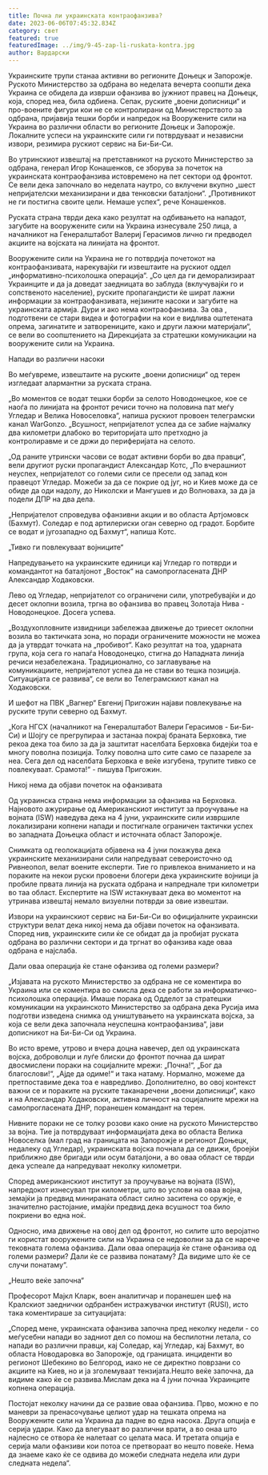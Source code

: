 ```yaml
---
title: Почна ли украинската контраофанзива?
date: 2023-06-06T07:45:32.834Z
category: свет
featured: true
featuredImage: ../img/9-45-zap-li-ruskata-kontra.jpg
author: Вардарски
---
```

Украинските трупи станаа активни во регионите Доњецк и Запорожје. Руското Министерство за одбрана во неделата вечерта соопшти дека Украина се обидела да изврши офанзива во јужниот правец на Доњецк, која, според неа, била одбиена. Сепак, руските „воени дописници“ и про-воените фигури кои не се контролирани од Министерството за одбрана, пријавија тешки борби и напредок на Вооружените сили на Украина во различни области во регионите Доњецк и Запорожје. Локалните успеси на украинските сили ги потврдуваат и независни извори, резимира рускиот сервис на Би-Би-Си.

Во утринскиот извештај на претставникот на руското Министерство за одбрана, генерал Игор Конашенков, се зборува за почеток на украинската контраофанзива истовремено на пет сектори од фронтот. Се вели дека започнало во неделата наутро, со вклучени вкупно „шест непријателски механизирани и два тенковски баталјони“. „Противникот не ги постигна своите цели. Немаше успех“, рече Конашенков.

Руската страна тврди дека како резултат на одбивањето на нападот, загубите на вооружените сили на Украина изнесувале 250 лица, а началникот на Генералштабот Валериј Герасимов лично ги предводел акциите на војската на линијата на фронтот.

Вооружените сили на Украина не го потврдија почетокот на контраофанзивата, нарекувајќи ги извештаите на рускиот оддел „информативно-психолошка операција“. „Со цел да ги деморализираат Украинците и да ја доведат заедницата во заблуда (вклучувајќи го и сопственото население), руските пропагандисти ќе шират лажни информации за контраофанзивата, нејзините насоки и загубите на украинската армија. Дури и ако нема контраофанзива. За ова , подготвени се стари видеа и фотографии на кои е видлива оштетената опрема, загинатите и затворениците, како и други лажни материјали“, се вели во соопштението на Дирекцијата за стратешки комуникации на вооружените сили на Украина.

Напади во различни насоки

Во меѓувреме, извештаите на руските „воени дописници“ од терен изгледаат алармантни за руската страна.

„Во моментов се водат тешки борби за селото Новодонецкое, кое се наоѓа по линијата на фронтот речиси точно на половина пат меѓу Угледар и Велика Новоселовка“, напиша рускиот провоен телеграмски канал WarGonzo. „Всушност, непријателот успеа да се забие најмалку два километри длабоко во територијата што претходно ја контролиравме и се држи до периферијата на селото.

„Од раните утрински часови се водат активни борби во два правци“, вели другиот руски пропагандист Александар Котс, „По вчерашниот неуспех, непријателот со големи сили се пресели од запад кон правецот Угледар. Можеби за да се покрие од југ, но и Киев може да се обиде да оди надолу, до Николски и Мангушев и до Волноваха, за да ја подели ДПР на два дела.

„Непријателот спроведува офанзивни акции и во областа Артјомовск (Бахмут). Соледар е под артилериски оган северно од градот. Борбите се водат и југозападно од Бахмут“, напиша Котс.

„Тивко ги повлекуваат војниците“

Напредувањето на украинските единици кај Угледар го потврди и командантот на баталјонот „Восток“ на самопрогласената ДНР Александар Ходаковски.

Лево од Угледар, непријателот со ограничени сили, употребувајќи и до десет оклопни возила, тргна во офанзива во правец Золотаја Нива - Новодонецкое. Досега успева.

„Воздухопловните извидници забележаа движење до триесет оклопни возила во тактичката зона, но поради ограничените можности не можеа да ја утврдат точката на „пробивот“. Како резултат на тоа, ударната група, која сега го напаѓа Новодонецко, стигна до Нападната линија речиси незабележана. Традиционално, со заглавување на комуникациите, непријателот успеа да не стави во тешка позиција. Ситуацијата се развива“, се вели во Телеграмскиот канал на Ходаковски.

И шефот на ПВК „Вагнер“ Евгениј Пригожин најави повлекување на руските трупи северно од Бахмут.

„Кога НГСХ (началникот на Генералштабот Валери Герасимов - Би-Би-Си) и Шојгу се прегрупираа и застанаа покрај браната Берховка, тие рекоа дека тоа било за да ја заштитат населбата Берховка бидејќи тоа е многу поволна позиција. Толку поволна што сите само се пазареле за неа. Сега дел од населбата Берховка е веќе изгубена, трупите тивко се повлекуваат. Срамота!“ - пишува Пригожин.

Никој нема да објави почеток на офанзивата

Од украинска страна нема информации за офанзива на Берховка. Најновото ажурирање од Американскиот институт за проучување на војната (ISW) наведува дека на 4 јуни, украинските сили извршиле локализирани копнени напади и постигнале ограничен тактички успех во западната Доњецка област и источната област Запорожје.

Снимката од геолокацијата објавена на 4 јуни покажува дека украинските механизирани сили напредуваат североисточно од Ривнеопол, велат воените експерти. Тие го привлекоа вниманието и на пораките на некои руски провоени блогери дека украинските војници ја пробиле првата линија на руската одбрана и напреднале три километри во таа област. Експертите на ISW истакнуваат дека во моментот на утринава извештај немало визуелни потврди за овие извештаи.

Извори на украинскиот сервис на Би-Би-Си во официјалните украински структури велат дека никој нема да објави почеток на офанзивата. Според нив, украинските сили ќе се обидат да ја пробијат руската одбрана во различни сектори и да тргнат во офанзива каде оваа одбрана е најслаба.

Дали оваа операција ќе стане офанзива од големи размери?

„Изјавата на руското Министерство за одбрана не се коментира во Украина или се коментира во смисла дека се работи за информатичко-психолошка операција. Имаше порака од Одделот за стратешки комуникации на украинското Министерство за одбрана дека Русија има подготви изведена снимка од уништувањето на украинската војска, за која се вели дека започнала неуспешна контраофанзива“, јави дописникот на Би-Би-Си од Украина.

Во исто време, утрово и вчера доцна навечер, дел од украинската војска, доброволци и луѓе блиски до фронтот почнаа да шират двосмислени пораки на социјалните мрежи: „Почна!“, „Бог да благослови!“, „Ајде да одиме!“ и така натаму. Нормално, можеме да претпоставиме дека тоа е навредливо. Дополнително, во овој контекст важни се и пораките на руските таканаречени „воени дописници“, како и на Александар Ходаковски, активна личност на социјалните мрежи на самопрогласената ДНР, поранешен командант на терен.

Нивните пораки не се толку розови како оние на руското Министерство за војна. Тие ја потврдуваат информацијата дека во областа Велика Новоселка (мал град на границата на Запорожје и регионот Доњецк, недалеку од Угледар), украинската војска почнала да се движи, броејќи приближно две бригади или осум баталјони, а во оваа област се тврди дека успеале да напредуваат неколку километри.

Според американскиот институт за проучување на војната (ISW), напредокот изнесувал три километри, што во услови на оваа војна, земајќи ја предвид минираната област силно заситена со оружје, е значително растојание, имајќи предвид дека всушност тоа било покриени во една ноќ.

Односно, има движење на овој дел од фронтот, но силите што веројатно ги користат вооружените сили на Украина се недоволни за да се нарече тековната голема офанзива. Дали оваа операција ќе стане офанзива од големи размери? Дали ќе се развива понатаму? Да видиме што ќе се случи понатаму“.

„Нешто веќе започна“

Професорот Мајкл Кларк, воен аналитичар и поранешен шеф на Кралскиот заеднички одбранбен истражувачки институт (RUSI), исто така коментираше за ситуацијата:

„Според мене, украинската офанзива започна пред неколку недели - со меѓусебни напади во задниот дел со помош на беспилотни летала, со напади во различни правци, кај Соледар, кај Угледар, кај Бахмут, во областа Новодаровка во Запорожје, од границата. инциденти во регионот Шебекино во Белгород, иако не се директно поврзани со акциите на Киев, но и ја зголемуваат тензијата.Нешто веќе започна, да видиме како ќе се развива.Мислам дека на 4 јуни почнаа Украинците копнена операција.

Постојат неколку начини да се развие оваа офанзива. Прво, можно е по маневри за пренасочување целиот удар на тешката опрема на Вооружените сили на Украина да падне во една насока. Друга опција е серија удари. Како да влегуваат во различни врати, а во онаа што најлесно се отвора ќе налетаат со целата маса. И третата опција е серија мали офанзиви кои потоа се претвораат во нешто повеќе. Нема да знаеме како ќе се одвива до можеби следната недела или дури следната недела“.